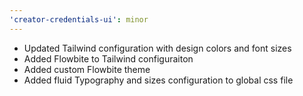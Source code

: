 ```yaml
---
'creator-credentials-ui': minor
---
```


- Updated Tailwind configuration with design colors and font sizes
- Added Flowbite to Tailwind configuraiton
- Added custom Flowbite theme
- Added fluid Typography and sizes configuration to global css file
